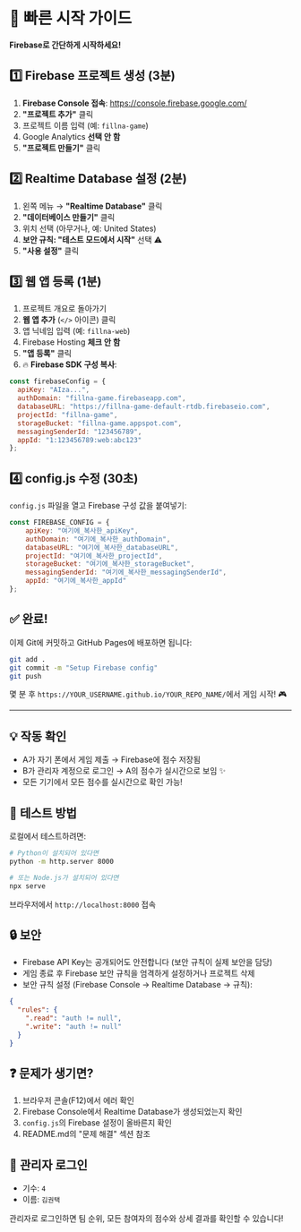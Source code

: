 # 🚀 빠른 시작 가이드

**Firebase로 간단하게 시작하세요!**

## 1️⃣ Firebase 프로젝트 생성 (3분)

1. **Firebase Console 접속**: https://console.firebase.google.com/
2. **"프로젝트 추가"** 클릭
3. 프로젝트 이름 입력 (예: `fillna-game`)
4. Google Analytics **선택 안 함**
5. **"프로젝트 만들기"** 클릭

## 2️⃣ Realtime Database 설정 (2분)

1. 왼쪽 메뉴 → **"Realtime Database"** 클릭
2. **"데이터베이스 만들기"** 클릭
3. 위치 선택 (아무거나, 예: United States)
4. **보안 규칙: "테스트 모드에서 시작"** 선택 ⚠️
5. **"사용 설정"** 클릭

## 3️⃣ 웹 앱 등록 (1분)

1. 프로젝트 개요로 돌아가기
2. **웹 앱 추가** (`</>` 아이콘) 클릭
3. 앱 닉네임 입력 (예: `fillna-web`)
4. Firebase Hosting **체크 안 함**
5. **"앱 등록"** 클릭
6. 🔥 **Firebase SDK 구성 복사**:

```javascript
const firebaseConfig = {
  apiKey: "AIza...",
  authDomain: "fillna-game.firebaseapp.com",
  databaseURL: "https://fillna-game-default-rtdb.firebaseio.com",
  projectId: "fillna-game",
  storageBucket: "fillna-game.appspot.com",
  messagingSenderId: "123456789",
  appId: "1:123456789:web:abc123"
};
```

## 4️⃣ config.js 수정 (30초)

`config.js` 파일을 열고 Firebase 구성 값을 붙여넣기:

```javascript
const FIREBASE_CONFIG = {
    apiKey: "여기에_복사한_apiKey",
    authDomain: "여기에_복사한_authDomain",
    databaseURL: "여기에_복사한_databaseURL",
    projectId: "여기에_복사한_projectId",
    storageBucket: "여기에_복사한_storageBucket",
    messagingSenderId: "여기에_복사한_messagingSenderId",
    appId: "여기에_복사한_appId"
};
```

## ✅ 완료!

이제 Git에 커밋하고 GitHub Pages에 배포하면 됩니다:

```bash
git add .
git commit -m "Setup Firebase config"
git push
```

몇 분 후 `https://YOUR_USERNAME.github.io/YOUR_REPO_NAME/`에서 게임 시작! 🎮

---

## 💡 작동 확인

- A가 자기 폰에서 게임 제출 → Firebase에 점수 저장됨
- B가 관리자 계정으로 로그인 → A의 점수가 실시간으로 보임 ✨
- 모든 기기에서 모든 점수를 실시간으로 확인 가능!

## 🧪 테스트 방법

로컬에서 테스트하려면:

```bash
# Python이 설치되어 있다면
python -m http.server 8000

# 또는 Node.js가 설치되어 있다면
npx serve
```

브라우저에서 `http://localhost:8000` 접속

## 🔒 보안

- Firebase API Key는 공개되어도 안전합니다 (보안 규칙이 실제 보안을 담당)
- 게임 종료 후 Firebase 보안 규칙을 엄격하게 설정하거나 프로젝트 삭제
- 보안 규칙 설정 (Firebase Console → Realtime Database → 규칙):

```json
{
  "rules": {
    ".read": "auth != null",
    ".write": "auth != null"
  }
}
```

## ❓ 문제가 생기면?

1. 브라우저 콘솔(F12)에서 에러 확인
2. Firebase Console에서 Realtime Database가 생성되었는지 확인
3. `config.js`의 Firebase 설정이 올바른지 확인
4. README.md의 "문제 해결" 섹션 참조

## 🎯 관리자 로그인

- 기수: `4`
- 이름: `김권택`

관리자로 로그인하면 팀 순위, 모든 참여자의 점수와 상세 결과를 확인할 수 있습니다!
